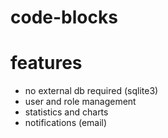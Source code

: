 # code-blocks

# features
- no external db required (sqlite3)
- user and role management
- statistics and charts
- notifications (email)
